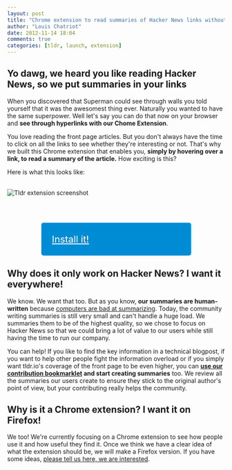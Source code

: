 ```yaml
---
layout: post
title: "Chrome extension to read summaries of Hacker News links without leaving the front page"
author: "Louis Chatriot"
date: 2012-11-14 18:04
comments: true
categories: [tldr, launch, extension]
---
```



## Yo dawg, we heard you like reading Hacker News, so we put summaries in your links

When you discovered that Superman could see through walls you told yourself that it was the awesomest thing ever. Naturally you wanted to have the same superpower. 
Well let's say you can do that now on your browser and <strong>see through hyperlinks with our Chome Extension</strong>.

You love reading the front page articles. But you don't always have the
time to click on all the links to see whether they're interesting or not. That's
why we built this Chrome extension that enables you, <strong>simply by hovering over a
link, to read a summary of the article.</strong> How exciting is this?  

Here is what this looks like:


<br><img src="http://i.imgur.com/LEwCV.png" alt="Tldr extension screenshot">

<br>

<a href="https://chrome.google.com/webstore/detail/tldr/ohmamcbkcmfalompaelgoepcnbnpiioe" style="padding:25px;background:#008CD4;display:block;width:297px;margin:30px auto 0px auto;font-size:22px;font-family:CassanetBold, Helvetica Neue, Helvetica,border-radius:5px;color:white;border-radius:5px;">Install it!</a>

## Why does it only work on Hacker News? I want it everywhere!
We know. We want that too. But as you know, <strong>our summaries are
human-written</strong> because [computers are bad at summarizing](http://needforair.com/blog/2012/04/06/why-computers-are-bad-at-summarizing-text/). 
Today, the community writing summaries is still very small and can't handle a huge load. We summaries
them to be of the highest quality, so we chose to focus on Hacker News
so that we could bring a lot of value to our users while still having
the time to run our company.

You can help! If you like to find the key information in a technical
blogpost, if you want to help other people fight the information
overload or if you simply want tldr.io's coverage of the front page to
be even higher, you can [<strong>use our contribution bookmarklet](http://tldr.io/whatisit#install-bm-section) 
and start creating summaries</strong> too. We review all the summaries our users
create to ensure they stick to the original author's point of view, but
your contributing really helps the community.

## Why is it a Chrome extension? I want it on Firefox!
We too! We're currently focusing on a Chrome extension to see how people
use it and how useful they find it. Once we think we have a clear idea
of what the extension should be, we will make a Firefox version. If you
have some ideas, [please tell us here, we are interested](http://tldr.io/forum/topics/50a4b8f45f5d3cd04a0001b7).
